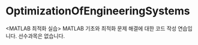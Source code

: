 # OptimizationOfEngineeringSystems
&lt;MATLAB 최적화 실습> MATLAB 기초와 최적화 문제 해결에 대한 코드 작성 연습입니다. 선수과목은 없습니다.
